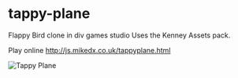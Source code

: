 # tappy-plane
Flappy Bird clone in div games studio Uses the Kenney Assets pack. 


Play online http://js.mikedx.co.uk/tappyplane.html

![Tappy Plane](http://i.imgur.com/LMOI2Ld.gif)
